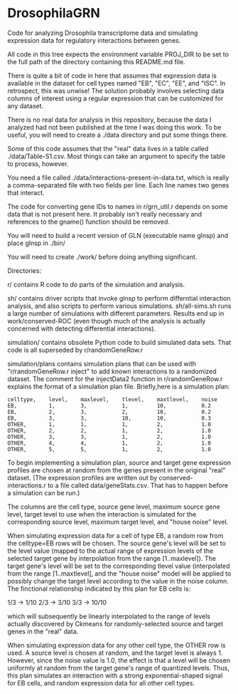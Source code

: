 # DrosophilaGRN
Code for analyzing Drosophila transcriptome data and simulating expression data for
regulatory interactions between genes.

All code in this tree expects the environment variable PROJ_DIR to
be set to the full path of the directory containing this README.md file.

There is quite a bit of code in here that assumes that expression data
is available in the dataset for cell types named "EB", "EC", "EE", and
"ISC". In retrospect, this was unwise! The solution probably involves
selecting data columns of interest using a regular expression that can be
customized for any dataset.

There is no real data for analysis in this repository, because the data
I analyzed had not been published at the time I was doing this work. To
be useful, you will need to create a ./data directory and put some things
there.

Some of this code assumes that the "real" data lives in a table called
./data/Table-S1.csv. Most things can take an argument to specify the table
to process, however.

You need a file called ./data/interactions-present-in-data.txt, which is
really a comma-separated file with two fields per line. Each line names
two genes that interact.

The code for converting gene IDs to names in r/grn_util.r depends on some
data that is not present here. It probably isn't really necessary and
references to the gname() function should be removed.

You will need to build a recent version of GLN (executable name glnsp) and
place glnsp in ./bin/

You will need to create ./work/ before doing anything significant.

Directories:

r/  contains R code to do parts of the simulation and analysis.

sh/  contains driver scripts that invoke glnsp to perform differntial interaction analysis,
and also scripts to perform various simulations. sh/all-sims.sh runs a large number of
simulations with different parameters. Results end up in work/conserved-ROC (even though
much of the analysis is actually concerned with detecting differential interactions).

simulation/  contains obsolete Python code to build simulated data sets. That code is
all superseded by r/randomGeneRow.r

simulation/plans contains simulation plans that can be used with
"r/randomGeneRow.r inject" to add known interactions to a randomized dataset.
The comment for the injectData2 function in r/randomGeneRow.r explains the format 
of a simulation plan file.  Briefly,here is a simulation plan:

```
celltype,    level,    maxlevel,    tlevel,    maxtlevel,    noise
EB,          1,        3,           1,         10,           0.2
EB,          2,        3,           2,         10,           0.2
EB,          3,        3,           10,        10,           0.3
OTHER,       1,        1,           1,         2,            1.0
OTHER,       2,        2,           1,         2,            1.0
OTHER,       3,        3,           1,         2,            1.0
OTHER,       4,        4,           1,         2,            1.0
OTHER,       5,        5,           1,         2,            1.0
```

To begin implementing a simulation plan, source and target gene expression
profiles are chosen at random from the genes present in the original
"real" dataset. (The expression profiles are written out by
conserved-interactions.r to a file called data/geneStats.csv. That
has to happen before a simulation can be run.)

The columns are the cell type, source gene level, maximum source gene level,
target level to use when the interaction is simulated for the corresponding
source level, maximum target level, and "house noise" level.

When simulating expression data for a cell of type EB, a random row from
the celltype=EB rows will be chosen. The source gene's level will be set
to the level value (mapped to the actual range of expression levels
of the selected target gene by interpolation from the range [1..maxlevel]).
The target gene's level will be set to the corresponding tlevel value
(interpolated from the range [1..maxtlevel], and the "house noise" model
will be applied to possibly change the target level according to the
value in the noise column. The finctional relationship indicated by this
plan for EB cells is:

1/3 -> 1/10
2/3 -> 3/10
3/3 -> 10/10

which will subsequently be linearly interpolated to the range of levels 
actually discovered by Ckmeans for randomly-selected source and target
genes in the "real" data.

When simulating expression data for any other cell type, the OTHER row
is used. A source level is chosen at random, and the target level is
always 1. However, since the noise value is 1.0, the effect is that a
level will be chosen uniformly at random from the target gene's range
of quantized levels. Thus, this plan simulates an interaction with a
strong exponential-shaped signal for EB cells, and random expression data
for all other cell types.
